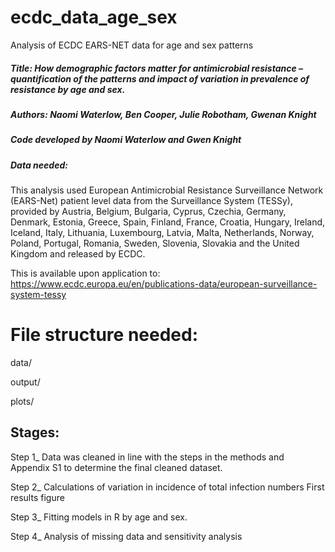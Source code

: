 # ecdc_data_age_sex
Analysis of ECDC EARS-NET data for age and sex patterns
##### Title: How demographic factors matter for antimicrobial resistance – quantification of the patterns and impact of variation in prevalence of resistance by age and sex.
##### Authors: Naomi Waterlow, Ben Cooper, Julie Robotham, Gwenan Knight
##### Code developed by Naomi Waterlow and Gwen Knight

##### Data needed: 
This analysis used European Antimicrobial Resistance Surveillance Network (EARS-Net) patient level data from the Surveillance System (TESSy), 
provided by Austria, Belgium, Bulgaria, Cyprus, Czechia, Germany, Denmark, Estonia, Greece, Spain, Finland, France, Croatia, Hungary, 
Ireland, Iceland, Italy, Lithuania, Luxembourg, Latvia, Malta, Netherlands, Norway, Poland, Portugal, Romania, Sweden, Slovenia, 
Slovakia and the United Kingdom and released by ECDC. 

This is available upon application to: https://www.ecdc.europa.eu/en/publications-data/european-surveillance-system-tessy

# File structure needed: 
data/

output/

plots/

## Stages: 
Step 1_
Data was cleaned in line with the steps in the methods and Appendix S1 to determine the final cleaned dataset. 

Step 2_ 
Calculations of variation in incidence of total infection numbers 
First results figure 

Step 3_
Fitting models in R by age and sex. 

Step 4_
Analysis of missing data and sensitivity analysis
